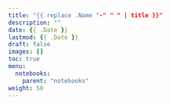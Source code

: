 ```yaml
---
title: "{{ replace .Name "-" " " | title }}"
description: ""
date: {{ .Date }}
lastmod: {{ .Date }}
draft: false
images: []
toc: true
menu:
  notebooks:
    parent: "notebooks"
weight: 50
---
```

